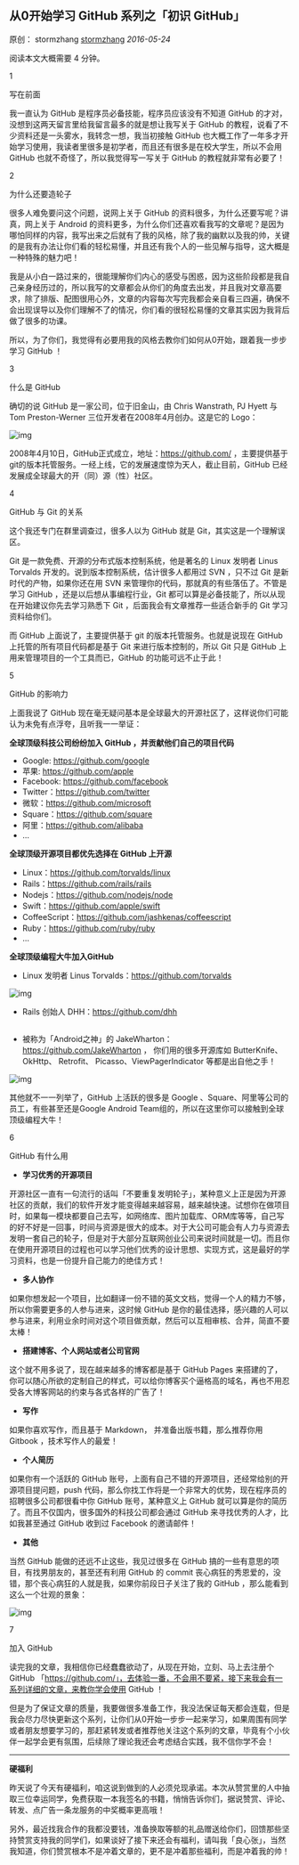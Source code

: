 ## 从0开始学习 GitHub 系列之「初识 GitHub」

原创： stormzhang [stormzhang](javascript:void(0);) *2016-05-24*

阅读本文大概需要 4 分钟。



1



 写在前面



我一直认为 GitHub 是程序员必备技能，程序员应该没有不知道 GitHub 的才对，没想到这两天留言里给我留言最多的就是想让我写关于 GitHub 的教程，说看了不少资料还是一头雾水，我转念一想，我当初接触 GitHub 也大概工作了一年多才开始学习使用，我读者里很多是初学者，而且还有很多是在校大学生，所以不会用 GitHub 也就不奇怪了，所以我觉得写一写关于 GitHub 的教程就非常有必要了！



2



 为什么还要造轮子



很多人难免要问这个问题，说网上关于 GitHub 的资料很多，为什么还要写呢？讲真，网上关于 Android 的资料更多，为什么你们还喜欢看我写的文章呢？是因为哪怕同样的内容，我写出来之后就有了我的风格，除了我的幽默以及我的帅，关键的是我有办法让你们看的轻松易懂，并且还有我个人的一些见解与指导，这大概是一种特殊的魅力吧！



我是从小白一路过来的，很能理解你们内心的感受与困惑，因为这些阶段都是我自己亲身经历过的，所以我写的文章都会从你们的角度去出发，并且我对文章高要求，除了排版、配图很用心外，文章的内容每次写完我都会亲自看三四遍，确保不会出现误导以及你们理解不了的情况，你们看的很轻松易懂的文章其实因为我背后做了很多的功课。



所以，为了你们，我觉得有必要用我的风格去教你们如何从0开始，跟着我一步步学习 GitHub ！



3



 什么是 GitHub



确切的说 GitHub 是一家公司，位于旧金山，由 Chris Wanstrath, PJ Hyett 与 Tom Preston-Werner 三位开发者在2008年4月创办。这是它的 Logo：



![img](http://mmbiz.qpic.cn/mmbiz/159icnNTXChOuyQpicC2gcdvl7XDJIuTHmKVibtPjZ6cKgMGx2MQe0149bLpDImGDVcOP9IWUF6IFBPstCnBN3Shg/640?wx_fmt=png&tp=webp&wxfrom=5&wx_lazy=1&wx_co=1)



2008年4月10日，GitHub正式成立，地址：https://github.com/ ，主要提供基于git的版本托管服务。一经上线，它的发展速度惊为天人，截止目前，GitHub 已经发展成全球最大的开（同）源（性）社区。



4



 GitHub 与 Git 的关系



这个我还专门在群里调查过，很多人以为 GitHub 就是 Git，其实这是一个理解误区。



Git 是一款免费、开源的分布式版本控制系统，他是著名的 Linux 发明者 Linus Torvalds 开发的。说到版本控制系统，估计很多人都用过 SVN ，只不过 Git 是新时代的产物，如果你还在用 SVN 来管理你的代码，那就真的有些落伍了。不管是学习 GitHub ，还是以后想从事编程行业，Git 都可以算是必备技能了，所以从现在开始建议你先去学习熟悉下 Git ，后面我会有文章推荐一些适合新手的 Git 学习资料给你们。



而 GitHub 上面说了，主要提供基于 git 的版本托管服务。也就是说现在 GitHub 上托管的所有项目代码都是基于 Git 来进行版本控制的，所以 Git 只是 GitHub 上用来管理项目的一个工具而已，GitHub 的功能可远不止于此！

5



 GitHub 的影响力



上面我说了 GitHub 现在毫无疑问基本是全球最大的开源社区了，这样说你们可能认为未免有点浮夸，且听我一一举证：



**全球顶级科技公司纷纷加入 GitHub ，并贡献他们自己的项目代码**



- Google: https://github.com/google
- 苹果: https://github.com/apple
- Facebook: https://github.com/facebook
- Twitter：https://github.com/twitter
- 微软：https://github.com/microsoft
- Square：https://github.com/square
- 阿里：https://github.com/alibaba
- ...



**全球顶级开源项目都优先选择在 GitHub 上开源**



- Linux：https://github.com/torvalds/linux
- Rails：https://github.com/rails/rails
- Nodejs：https://github.com/nodejs/node
- Swift：https://github.com/apple/swift
- CoffeeScript：https://github.com/jashkenas/coffeescript
- Ruby：https://github.com/ruby/ruby
- ...



**全球顶级编程大牛加入GitHub**



- Linux 发明者 Linus Torvalds：https://github.com/torvalds



![img](http://mmbiz.qpic.cn/mmbiz/159icnNTXChOuyQpicC2gcdvl7XDJIuTHmrNtd9IqHeFbrnic2d4TdD9zBqrDsecNlT3Vv5m4HmFKibsic788nRiao2A/640?wx_fmt=jpeg&tp=webp&wxfrom=5&wx_lazy=1&wx_co=1)



- Rails 创始人 DHH：https://github.com/dhh



![img](data:image/gif;base64,iVBORw0KGgoAAAANSUhEUgAAAAEAAAABCAYAAAAfFcSJAAAADUlEQVQImWNgYGBgAAAABQABh6FO1AAAAABJRU5ErkJggg==)



- 被称为「Android之神」的 JakeWharton：https://github.com/JakeWharton ， 你们用的很多开源库如 ButterKnife、OkHttp、 Retrofit、 Picasso、ViewPagerIndicator 等都是出自他之手！



![img](http://mmbiz.qpic.cn/mmbiz/159icnNTXChOuyQpicC2gcdvl7XDJIuTHmLeRTtWL3wqShF8BiazZWTvuU9ggzdh00YdkFRlQgGOh384CJjhJmvQg/640?wx_fmt=jpeg&tp=webp&wxfrom=5&wx_lazy=1&wx_co=1)



其他就不一一列举了，GitHub 上活跃的很多是 Google 、Square、阿里等公司的员工，有些甚至还是Google Android Team组的，所以在这里你可以接触到全球顶级编程大牛！



6



 GitHub 有什么用



- **学习优秀的开源项目**

开源社区一直有一句流行的话叫「不要重复发明轮子」，某种意义上正是因为开源社区的贡献，我们的软件开发才能变得越来越容易，越来越快速。试想你在做项目时，如果每一模块都要自己去写，如网络库、图片加载库、ORM库等等，自己写的好不好是一回事，时间与资源是很大的成本。对于大公司可能会有人力与资源去发明一套自己的轮子，但是对于大部分互联网创业公司来说时间就是一切。而且你在使用开源项目的过程也可以学习他们优秀的设计思想、实现方式，这是最好的学习资料，也是一份提升自己能力的绝佳方式！



- **多人协作**

如果你想发起一个项目，比如翻译一份不错的英文文档，觉得一个人的精力不够，所以你需要更多的人参与进来，这时候 GitHub 是你的最佳选择，感兴趣的人可以参与进来，利用业余时间对这个项目做贡献，然后可以互相审核、合并，简直不要太棒！



- **搭建博客、个人网站或者公司官网**

这个就不用多说了，现在越来越多的博客都是基于 GitHub Pages 来搭建的了，你可以随心所欲的定制自己的样式，可以给你博客买个逼格高的域名，再也不用忍受各大博客网站的约束与各式各样的广告了！



- **写作**

如果你喜欢写作，而且基于 Markdown， 并准备出版书籍，那么推荐你用 Gitbook ，技术写作人的最爱！



- **个人简历**

如果你有一个活跃的 GitHub 账号，上面有自己不错的开源项目，还经常给别的开源项目提问题，push 代码，那么你找工作将是一个非常大的优势，现在程序员的招聘很多公司都很看中你 GitHub 账号，某种意义上 GitHub 就可以算是你的简历了。而且不仅国内，很多国外的科技公司都会通过 GitHub 来寻找优秀的人才，比如我甚至通过 GitHub 收到过 Facebook 的邀请邮件！



- **其他**

当然 GitHub 能做的还远不止这些，我见过很多在 GitHub 搞的一些有意思的项目，有找男朋友的，甚至还有利用 GitHub 的 commit 丧心病狂的秀恩爱的，没错，那个丧心病狂的人就是我，如果你前段日子关注了我的 GitHub ，那么能看到这么一个壮观的景象：



![img](http://mmbiz.qpic.cn/mmbiz/159icnNTXChP81RxnEUXQUDxiaqhdfJrUhxU21TqFdNhaqsOibnhBboawhricAtiaWZv05Cm2e6U4VWnqJtLX2tyzgg/640?wx_fmt=jpeg&tp=webp&wxfrom=5&wx_lazy=1&wx_co=1)



7



 加入 GitHub



读完我的文章，我相信你已经蠢蠢欲动了，从现在开始，立刻、马上去注册个 GitHub 「https://github.com/」，去体验一番，不会用不要紧，接下来我会有一系列详细的文章，来教你学会使用 GitHub ！



但是为了保证文章的质量，我要做很多准备工作，我没法保证每天都会连载，但是我会尽力尽快更新这个系列，让你们从0开始一步步一起来学习，如果周围有同学或者朋友想要学习的，那赶紧转发或者推荐他关注这个系列的文章，毕竟有个小伙伴一起学会更有氛围，后续除了理论我还会考虑结合实践，我不信你学不会！



------



**硬福利**

昨天说了今天有硬福利，咱这说到做到的人必须兑现承诺。本次从赞赏里的人中抽取三位幸运同学，免费获取一本我签名的书籍，悄悄告诉你们，据说赞赏、评论、转发、点广告一条龙服务的中奖概率更高哦！



另外，最近找我合作的我都没要钱，准备换取等额的礼品赠送给你们，回馈那些坚持赞赏支持我的同学们，如果谈好了接下来还会有福利，请叫我「良心张」，当然我知道，你们赞赏根本不是冲着文章的，更不是冲着那些福利，而是冲着我的帅！








  